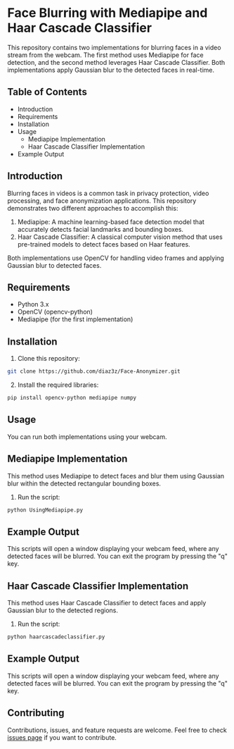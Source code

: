 # Face Blurring with Mediapipe and Haar Cascade Classifier

This repository contains two implementations for blurring faces in a video stream from the webcam. The first method uses Mediapipe for face detection, and the second method leverages Haar Cascade Classifier. Both implementations apply Gaussian blur to the detected faces in real-time.

## Table of Contents

- Introduction
- Requirements
- Installation
- Usage
  - Mediapipe Implementation
  - Haar Cascade Classifier Implementation
- Example Output

## Introduction

Blurring faces in videos is a common task in privacy protection, video processing, and face anonymization applications. This repository demonstrates two different approaches to accomplish this:

1. Mediapipe: A machine learning-based face detection model that accurately detects facial landmarks and bounding boxes.
2. Haar Cascade Classifier: A classical computer vision method that uses pre-trained models to detect faces based on Haar features.
 

Both implementations use OpenCV for handling video frames and applying Gaussian blur to detected faces.

## Requirements
- Python 3.x
- OpenCV (opencv-python)
- Mediapipe (for the first implementation)

## Installation

1. Clone this repository:

```bash
git clone https://github.com/diaz3z/Face-Anonymizer.git

```
2. Install the required libraries:
```bash
pip install opencv-python mediapipe numpy

```

## Usage

You can run both implementations using your webcam.

## Mediapipe Implementation

This method uses Mediapipe to detect faces and blur them using Gaussian blur within the detected rectangular bounding boxes.

1. Run the script:
```bash
python UsingMediapipe.py

```
## Example Output

This scripts will open a window displaying your webcam feed, where any detected faces will be blurred. You can exit the program by pressing the "q" key.

## Haar Cascade Classifier Implementation

This method uses Haar Cascade Classifier to detect faces and apply Gaussian blur to the detected regions.

1. Run the script:
```bash
python haarcascadeclassifier.py
```

## Example Output

This scripts will open a window displaying your webcam feed, where any detected faces will be blurred. You can exit the program by pressing the "q" key.


## Contributing

Contributions, issues, and feature requests are welcome. Feel free to check [issues page](https://github.com/diaz3z/Face-Anonymizer/issues) if you want to contribute.

